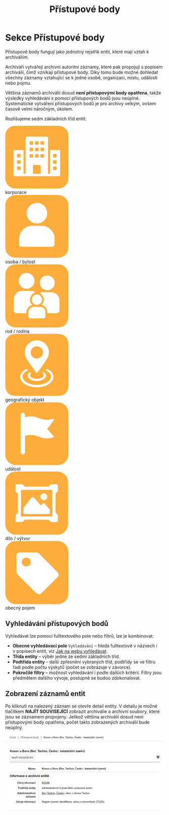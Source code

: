﻿---
icon: material/label
title: Přístupové body
---
# Sekce Přístupové body

Přístupové body fungují jako jednotný rejstřík entit, které mají vztah k archiváliím. 

Archiváři vytvářejí archivní autoritní záznamy, které pak propojují s&nbsp;popisem archiválií, čímž vznikají přístupové body. Díky tomu bude možné dohledat všechny záznamy vztahující se k&nbsp;jedné osobě, organizaci, místu, události nebo pojmu.

Většina záznamů archiválií dosud **není přístupovými body opatřena**, takže výsledky vyhledávání s&nbsp;pomocí přístupových bodů jsou neúplné. Systematické vytváření přístupových bodů je pro archivy velkým, ovšem časově velmi náročným, úkolem.

Rozlišujeme sedm základních tříd entit:

<div class="icon-grid">

<div class="icon-cell">
  <img src="/help/img/AP_C.svg" class="icon-2_5em" alt="ikona korporace">
  <div class="label">korporace</div>
</div>

<div class="icon-cell">
  <img src="/help/img/AP_P.svg" class="icon-2_5em" alt="ikona osoba">
  <div class="label">osoba / bytost</div>
</div>

<div class="icon-cell">
  <img src="/help/img/AP_F.svg" class="icon-2_5em" alt="ikona rod">
  <div class="label">rod / rodina</div>
</div>

<div class="icon-cell">
  <img src="/help/img/AP_G.svg" class="icon-2_5em" alt="ikona geografický objekt">
  <div class="label">geografický objekt</div>
</div>

<div class="icon-cell">
  <img src="/help/img/AP_E.svg" class="icon-2_5em" alt="ikona událost">
  <div class="label">událost</div>
</div>

<div class="icon-cell">
  <img src="/help/img/AP_W.svg" class="icon-2_5em" alt="ikona dílo">
  <div class="label">dílo / výtvor</div>
</div>

<div class="icon-cell">
  <img src="/help/img/AP_T.svg" class="icon-2_5em" alt="ikona obecný pojem">
  <div class="label">obecný pojem</div>
</div>

</div>

## Vyhledávání přístupových bodů

Vyhledávat lze pomocí fulltextového pole nebo filtrů, lze je kombinovat:

- **Obecné vyhledávací pole**  `Vyhledávání` – hledá fulltextově v&nbsp;názvech i v&nbsp;popisech entit, viz [Jak na webu vyhledávat](../help/searching.md).
- **Třída entity** – výběr jedné ze sedmi základních tříd.
- **Podtřída entity** – další zpřesnění vybraných tříd, podtřídy se ve filtru řadí podle počtu výskytů (počet se zobrazuje v závorce).
- **Pokročilé filtry** – možnost vyhledávání i podle dalších kritérií. Filtry jsou předmětem dalšího vývoje, postupně se budou zdokonalovat.

## Zobrazení záznamů entit

Po kliknutí na nalezený záznam se otevře detail entity. V detailu je možné tlačítkem **NAJÍT SOUVISEJÍCÍ** zobrazit archiválie a archivní soubory, které jsou se záznamem propojeny. Jelikož většina archiválií dosud není přístupovými body opatřena, počet takto zobrazených archiválií bude neúplný.

![Ukázka detailu entity](./img/entity-detail.png)

